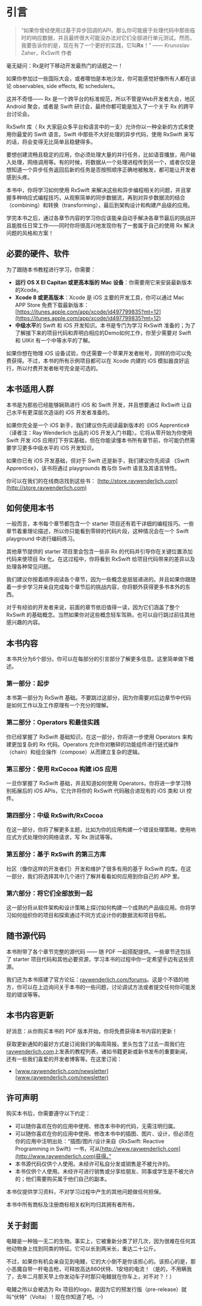 # 引言

>“如果你曾经使用过基于异步回调的API，那么你可能疲于处理代码中那些临时的响应数据，并且最终很大可能没办法对它们全部进行单元测试。然而，我要告诉你的是，现在有了一个更好的实践，它叫**Rx**！”
>—— Krunoslav Zaher，RxSwift 作者

毫无疑问：Rx是时下移动开发最热门的话题之一！

如果你参加过一些国际大会，或者哪怕是本地沙龙，你可能感觉好像所有人都在谈论 observables, side effects, 和 schedulers。

这并不奇怪—— Rx 是一个跨平台的标准规范，所以不管是Web开发者大会，地区 Android 聚会，或者是 Swift 研讨会，最终你都可能是加入了一个关于 Rx 的跨平台讨论会。

RxSwfit 库（ Rx 大家庭众多平台和语言中的一支）允许你以一种全新的方式来使用你最爱的 Swift 语言。Swift 中那些不大好处理的异步代码，使用 RxSwift 来写的话，将会变得无比简单且稳健得多。

要想创建流畅且稳定的应用，你必须处理大量的并行任务，比如语音播放，用户输入处理，网络调用等。有的时候，将数据从一个处理进程传到另一个，或者仅仅是想知道一个异步任务返回后新的任务是否按照顺序正确地被触发，都可能让开发者感到头疼。

本书中，你将学习如何使用 RxSwift 来解决这些和异步编程相关的问题，并且掌握多种响应式编程技巧，从观察简单的同步数据流，再到对异步数据流的结合（combining）和转换（transforming），最后到架构设计和构建产品级的应用。

学完本书之后，通过各章节内容的学习你应该能亲自动手解决各章节最后的挑战并且能胜任日常工作——同时你将很高兴地发现你有了一套属于自己的使用 Rx 解决问题的风格和方案！


## 必要的硬件、软件

为了跟随本书教程进行学习，你需要：

- **运行 OS X El Capitan 或更高本版的 Mac 设备**：你需要用它来安装最新版本的Xcode。
- **Xcode 8 或更高版本**：Xcode 是 iOS 主要的开发工具，你可以通过 Mac APP Store 免费下载最新版本：[https://itunes.apple.com/app/xcode/id497799835?mt=12](https://itunes.apple.com/app/xcode/id497799835?mt=12)
- **中级水平**的 Swift 和 iOS 开发知识。本书是专门为学习 RxSwift 准备的；为了了解接下来的项目代码和弄明白相应的Demo如何工作，你至少需要对 Swift 和 UIKit 有一个中等水平的了解。

如果你想在物理 iOS 设备试验，你还需要一个苹果开发者帐号，同样的你可以免费获得。不过，本书的所有示例项目都可以在 Xcode 内建的 iOS 模拟器良好运行，所以付费开发者帐号完全是可选的。

## 本书适用人群

本书是为那些已经能够娴熟进行 iOS 和 Swift 开发，并且想要通过 RxSwift 让自己水平有更深层次造诣的 iOS 开发者准备的。

如果你完全是一个 iOS 新手，我们建议你先阅读最新版本的《iOS Apprentice》（译者注：Ray Wenderlich 出品的 iOS 开发入门书籍）。它将从零开始为你使用 Swift 开发 iOS 应用打下夯实基础，但在你能读懂本书所有章节前，你可能仍然需要学习更多中级水平的 iOS 开发知识。

如果你已有 iOS 开发基础，但对于 Swift 还是新手，我们建议你先阅读 《Swift Apprentice》，该书将通过 playgrounds 教与你 Swift 语言及其语言特性。

你可以在我们的在线商店找到这些书：
[http://store.raywenderlich.com](http://store.raywenderlich.com)

## 如何使用本书

一般而言，本书每个章节都包含一个 starter 项目还有若干详细的编程技巧。一些章节着重理论描述，所以你只能看到零碎的代码片段，这种情况会在一个 Swift playground 中进行编码练习。

其他章节提供的 starter 项目里会包含一些非 Rx 的代码并引导你在关键位置添加代码来使项目 Rx 化。在这过程中，你将看到 RxSwift 给项目代码带来的差异以及处理各种常见问题。

我们建议你按着顺序阅读各个章节，因为一些概念是层层递进的。并且如果你跟随着一步步学习并亲自完成每个章节后的挑战内容，你将额外获得更多书本外的东西。

对于有经验的开发者来说，前面的章节依旧值得一读，因为它们涵盖了整个 RxSwift 的基础概念。当然如果你对这些概念轻车驾熟，也可以自行跳过前往其他感兴趣的内容。


## 本书内容

本书共分为6个部分。你可以在每部分的引言部分了解更多信息。这里简单做下概述。


### 第一部分：起步

本书第一部分为 RxSwift 基础。不要跳过这部分，因为你需要对后边章节中代码是如何工作以及工作原理有一个充分的理解。


### 第二部分：Operators 和最佳实践

你已经掌握了 RxSwift 基础知识，在这一部分，你将进一步使用 Operators 来构建更加复杂的 Rx 代码。Operators 允许你对散碎的功能组件进行链式操作（chain）和组合操作（compose）从而建立复杂的逻辑。

### 第三部分：使用 RxCocoa 构建 iOS 应用

一旦你掌握了 RxSwift 基础，并且知道如何使用 Operators，你将进一步学习特别拓展后的 iOS APIs，它允许将你的 RxSwift 代码融合进现有的 iOS 类和 UI 控件。

### 第四部分：中级 RxSwift/RxCocoa

在这一部分，你将了解更多主题，比如为你的应用构建一个错误处理策略，使用响应式方式处理你的网络请求，写 Rx 测试等等。


### 第五部分：基于 RxSwift 的第三方库

社区（像你这样的开发者们）开发和维护了很多有用的基于 RxSwift 的库。在这一部分，我们将选择其中几个进行了解并看看如何应用到你自己的 APP 里。

### 第六部分：将它们全部放到一起

这一部分将从软件架构和设计策略上探讨如何构建一个成熟的产品级应用。你将学习如何组织你的项目和探索通过不同方式设计你的数据流和项目导航。


## 随书源代码

本书附带了各个章节完整的源代码 —— 随 PDF 一起搭配提供。一些章节还包括了 starter 项目代码和其他必要资源，学习本书的过程中你一定希望手边有这些资源。

我们还为本书搭建了官方论坛：[raywenderlich.com/forums](raywenderlich.com/forums)。这是个不错的地方，你可以在上边询问关于本书的一些问题，讨论调试方法或者提交任何你可能发现的错误等等。


## 本书内容更新

好消息：从你购买本书的 PDF 版本开始，你将免费获得本书内容的更新！

获取更新通知的最好方式是订阅我们的每周简报。里头包含了过去一周我们在[raywenderlich.com](raywenderlich.com)上发表的教程列表，诸如书籍更新或新书发布的重要新闻，还有一些我们喜爱的开发者博客等。在这里订阅：

- [www.raywenderlich.com/newsletter](www.raywenderlich.com/newsletter)




## 许可声明

购买本书后，你需要遵守以下约定：

- 可以随你喜欢在你的应用中使用、修改本书中的代码，无需注明归属。
- 可以随你喜欢在你的应用中使用、修改本书中的插图、图片、设计，但必须在你的应用中注明出处：“插图/图片/设计来自《RxSwift: Reactive Programming in Swift》一书，可从[http://www.raywenderlich.com](http://www.raywenderlich.com)获得。”
- 本书源代码仅供个人使用。未经许可私自分发或销售是不被允许的。
- 本书仅供个人使用。未经许可进行销售或分享给朋友、同事或学生是不被允许的；他们需要购买属于他们自己的副本。

本书仅提供学习资料，不对学习过程中产生的其他问题做任何担保。

本书中所有商标及注册商标相关权利均归其拥有者所有。



## 关于封面

电鳗是一种独一无二的生物。事实上，它被重新分类了好几次，因为很难在任何其他动物身上找到同类的特征。它可以长到两米长，重达二十公斤。

不过，如果你有机会亲自见到电鳗，它的大小倒不是你该担心的。该担心的是，那小恶魔自带一杆电击枪，可释放高达860伏特、1安培的电流！（是的，不用瞒我了，去年二月那天早上你发动车子时那只电鳗就在你车上，对不对？！）

电鳗之所以会被选为 Rx 项目的logo，是因为它的预发行版（pre-release）就叫“伏特”（Volta）！现在你知道了吧。:-)













